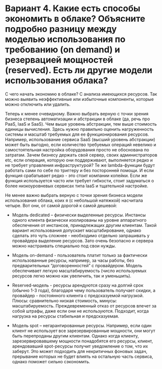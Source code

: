 # Вариант 4. Какие есть способы экономить в облаке? Объясните подробно разницу между моделью использования по требованию (on demand) и резервацией мощностей (reserved). Есть ли другие модели использования облака?

С чего начать экономию в облаке? С анализа имеющихся ресурсов. Так можно выявить неэффективные или избыточные компоненты, которые можно отключить или удалить.

Теперь к менее очевидному. Важно выбрать верную с точки зрения бизнеса степень автоматизации и абстракции в облаке (да, речь про PaaS, IaaS и SaaS). Чем выше уровень абстракции, тем выше стоимость единицы вычисления. Здесь нужно правильно оценить нагруженность системы и масштаб требуемых для ее функционирования ресурсов. Например, использование сервиса SaaS (высший уровень абстракции) может быть выгодно, если количество требуемых операций невелико и самостоятельная настройка оборудования просто не обоснована по затратам. Зачем бизнесу держать свой сервер, своих администраторов etc, если операция, которую они поддерживают, выполняется редко и не требует управления инфраструктурой? Те же lambda-функции будут работать сами по себе по триггеру и без посторонней помощи. И если функция срабатывает редко - это стоит компании копейки. Если же функция используется часто или требует гибкости, стоит задуматься о более низкоуровневых сервисах типа IaaS и тщательной настройке.

Не менее важно выбрать верную с точки зрения бизнеса модели использования облака, коих я (с небольшой натяжкой) насчитала четыре. Вот они, от самой дорогой к самой дешевой:

- Модель dedicated – физически выделенные ресурсы. Инстансы одного клиента физически изолированы на уровне аппаратного обеспечения от инстансов, принадлежащих другим клиентам. Такой вариант использования допускает масштабирование, однако сделать это чуть сложнее - необходимо отдельно запрашивать у провайдера выделение ресурсов. Зато очень безопасно и сервера можно настраивать специально под свои нужды.
  
- Модель on-demand - пользователь платит только за фактически использованные ресурсы, например, за часы работы, без предварительных “договоренностей” с провайдером. Модель обеспечивает легкую масштабируемость (число используемых ресурсов легко можно как увеличить, так и уменьшить).
  
- Reserved-модель - ресурсы арендуются сразу на долгий срок (обычно 1-3 года), благодаря чему пользователь получает скидки, а провайдер - постоянного клиента с предсказуемой нагрузкой. Плюсы: сравнительно низкая стоимость, минусы: масштабируемость. Преждевременный отказ от ресурсов влечет за собой штрафы, даже если они не используются. Подходит, когда нагрузка на ресурсы стабильная и предсказуемая.
  
- Модель spot – негарантированные ресурсы. Например, если один клиент не использует все зарезервированные мощности, они могут быть перепроданы другим клиентам. Однако когда клиенту, зарезервировавшему мощности понадобятся его ресурсы, клиент, арендовавший spot-ресурсы получит уведомление о том, что их заберут. Это может подходить для некритичных фоновых задач, прерывание которых не будет влиять на остальную часть сервиса, однако поможет сильно сэкономить.

